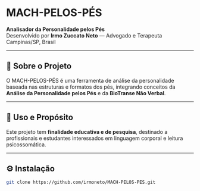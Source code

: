# MACH-PELOS-PÉS

**Analisador da Personalidade pelos Pés**  
Desenvolvido por **Irmo Zuccato Neto** — Advogado e Terapeuta  
Campinas/SP, Brasil

---

## 🧠 Sobre o Projeto
O MACH-PELOS-PÉS é uma ferramenta de análise da personalidade baseada nas estruturas e formatos dos pés, integrando conceitos da **Análise da Personalidade pelos Pés** e da **BioTranse Não Verbal**.

---

## 🚀 Uso e Propósito
Este projeto tem **finalidade educativa e de pesquisa**, destinado a profissionais e estudantes interessados em linguagem corporal e leitura psicossomática.

---

## ⚙️ Instalação
```bash
git clone https://github.com/irmoneto/MACH-PELOS-PES.git

